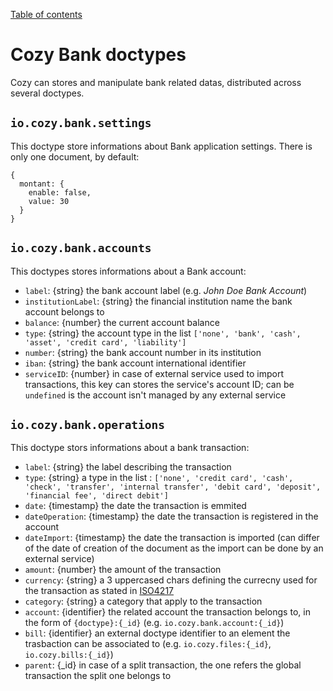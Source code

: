 [Table of contents](README.md#table-of-contents)

# Cozy Bank doctypes

Cozy can stores and manipulate bank related datas, distributed across several doctypes.

## `io.cozy.bank.settings`

This doctype store informations about Bank application settings. There is only one document, by default:

```
{
  montant: {
    enable: false,
    value: 30
  }
}
```


## `io.cozy.bank.accounts`

This doctypes stores informations about a Bank account:

- `label`: {string} the bank account label (e.g. _John Doe Bank Account_)
- `institutionLabel`: {string} the financial institution name the bank account belongs to
- `balance`: {number} the current account balance
- `type`: {string} the account type in the list `['none', 'bank', 'cash', 'asset', 'credit card', 'liability']`
- `number`: {string} the bank account number in its institution
- `iban`: {string} the bank account international identifier
- `serviceID`: {number} in case of external service used to import transactions, this key can stores the service's account ID; can be `undefined` is the account isn't managed by any external service

## `io.cozy.bank.operations`

This doctype stors informations about a bank transaction:

- `label`: {string} the label describing the transaction
- `type`: {string} a type in the list : `['none', 'credit card', 'cash', 'check', 'transfer', 'internal transfer', 'debit card', 'deposit', 'financial fee', 'direct debit']`
- `date`: {timestamp} the date the transaction is emmited
- `dateOperation`: {timestamp} the date the transaction is registered in the account
- `dateImport`: {timestamp} the date the transaction is imported (can differ of the date of creation of the document as the import can be done by an external service)
- `amount`: {number} the amount of the transaction
- `currency`: {string} a 3 uppercased chars defining the currecny used for the transaction as stated in [ISO4217](https://www.currency-iso.org/en/home/tables/table-a1.html)
- `category`: {string} a category that apply to the transaction
-  `account`: {identifier} the related account the transaction belongs to, in the form of `{doctype}:{_id}` (e.g. `io.cozy.bank.account:{_id}`)
- `bill`: {identifier} an external doctype identifier to an element the trasbaction can be associated to (e.g. `io.cozy.files:{_id}`, `io.cozy.bills:{_id}`)
- `parent`: {_id} in case of a split transaction, the one refers the global transaction the split one belongs to
